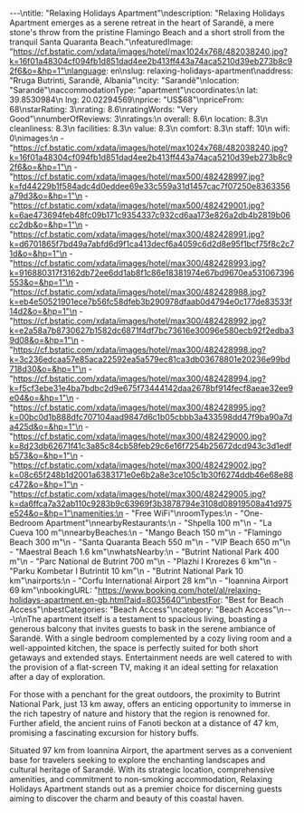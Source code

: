 ---\ntitle: "Relaxing Holidays Apartment"\ndescription: "Relaxing Holidays Apartment emerges as a serene retreat in the heart of Sarandë, a mere stone's throw from the pristine Flamingo Beach and a short stroll from the tranquil Santa Quaranta Beach."\nfeaturedImage: "https://cf.bstatic.com/xdata/images/hotel/max1024x768/482038240.jpg?k=16f01a48304cf094fb1d851dad4ee2b413ff443a74aca5210d39eb273b8c92f6&o=&hp=1"\nlanguage: en\nslug: relaxing-holidays-apartment\naddress: "Rruga Butrinti, Sarandë, Albania"\ncity: "Sarandë"\nlocation: "Sarandë"\naccommodationType: "apartment"\ncoordinates:\n  lat: 39.8530984\n  lng: 20.02294569\nprice: "US$68"\npriceFrom: 68\nstarRating: 3\nrating: 8.6\nratingWords: "Very Good"\nnumberOfReviews: 3\nratings:\n  overall: 8.6\n  location: 8.3\n  cleanliness: 8.3\n  facilities: 8.3\n  value: 8.3\n  comfort: 8.3\n  staff: 10\n  wifi: 0\nimages:\n  - "https://cf.bstatic.com/xdata/images/hotel/max1024x768/482038240.jpg?k=16f01a48304cf094fb1d851dad4ee2b413ff443a74aca5210d39eb273b8c92f6&o=&hp=1"\n  - "https://cf.bstatic.com/xdata/images/hotel/max500/482428997.jpg?k=fd44229b1f584adc4d0eddee69e33c559a31d1457cac7f07250e8363356a79d3&o=&hp=1"\n  - "https://cf.bstatic.com/xdata/images/hotel/max500/482429001.jpg?k=6ae473694feb48fc09b171c9354337c932cd6aa173e826a2db4b2819b06cc2db&o=&hp=1"\n  - "https://cf.bstatic.com/xdata/images/hotel/max300/482428991.jpg?k=d6701865f7bd49a7abfd6d9f1ca413decf6a4059c6d2d8e95f1bcf75f8c2c71d&o=&hp=1"\n  - "https://cf.bstatic.com/xdata/images/hotel/max300/482428993.jpg?k=916880317f3162db72ee6dd1ab8f1c86e18381974e67bd9670ea531067396553&o=&hp=1"\n  - "https://cf.bstatic.com/xdata/images/hotel/max300/482428988.jpg?k=eb4e50521901ece7b56fc58dfeb3b290978dfaab0d4794e0c177de83533f14d2&o=&hp=1"\n  - "https://cf.bstatic.com/xdata/images/hotel/max300/482428992.jpg?k=e2a58a7b8730627b1582dc6871f4df7bc73616e30096e580ecb92f2edba39d08&o=&hp=1"\n  - "https://cf.bstatic.com/xdata/images/hotel/max300/482428998.jpg?k=3c236edcaa57e85aca22592ea5a579ec81ca3db03678801e20236e99bd718d30&o=&hp=1"\n  - "https://cf.bstatic.com/xdata/images/hotel/max300/482428994.jpg?k=f5cf3ebe31e4ba7bdbc2d9e675f73444142daa2678bf914fecf8aeae32ee9e04&o=&hp=1"\n  - "https://cf.bstatic.com/xdata/images/hotel/max300/482428995.jpg?k=00bc0d1b888dfc707104aad9847d6c1b05cbbb3a433598dd47f9ba90a7da425d&o=&hp=1"\n  - "https://cf.bstatic.com/xdata/images/hotel/max300/482429000.jpg?k=8d23db62671f41c3a85c84cb58feb29c6e16f7254b25672dcd943c3d1edfb573&o=&hp=1"\n  - "https://cf.bstatic.com/xdata/images/hotel/max300/482429002.jpg?k=08c65f248b1d2001a6383171e0e6b2a8e3ce105c1b30f6274ddb46e68e88c472&o=&hp=1"\n  - "https://cf.bstatic.com/xdata/images/hotel/max300/482429005.jpg?k=da6ffca7a32ab110c9283b9c63969f3b3878794e3108d08919508a41d975e524&o=&hp=1"\namenities:\n  - "Free WiFi"\nroomTypes:\n  - "One-Bedroom Apartment"\nnearbyRestaurants:\n  - "Shpella 100 m"\n  - "La Cueva 100 m"\nnearbyBeaches:\n  - "Mango Beach 150 m"\n  - "Flamingo Beach 300 m"\n  - "Santa Quaranta Beach 550 m"\n  - "VIP Beach 650 m"\n  - "Maestral Beach 1.6 km"\nwhatsNearby:\n  - "Butrint National Park 400 m"\n  - "Parc National de Butrint 700 m"\n  - "Plazhi I Krorezes 6 km"\n  - "Parku Kombetar I Butrintit 10 km"\n  - "Butrint National Park 10 km"\nairports:\n  - "Corfu International Airport 28 km"\n  - "Ioannina Airport 69 km"\nbookingURL: "https://www.booking.com/hotel/al/relaxing-holidays-apartment.en-gb.html?aid=8035640"\nbestFor: "Best for Beach Access"\nbestCategories: "Beach Access"\ncategory: "Beach Access"\n---\n\nThe apartment itself is a testament to spacious living, boasting a generous balcony that invites guests to bask in the serene ambiance of Sarandë. With a single bedroom complemented by a cozy living room and a well-appointed kitchen, the space is perfectly suited for both short getaways and extended stays. Entertainment needs are well catered to with the provision of a flat-screen TV, making it an ideal setting for relaxation after a day of exploration.

For those with a penchant for the great outdoors, the proximity to Butrint National Park, just 13 km away, offers an enticing opportunity to immerse in the rich tapestry of nature and history that the region is renowned for. Further afield, the ancient ruins of Fanoti beckon at a distance of 47 km, promising a fascinating excursion for history buffs.

Situated 97 km from Ioannina Airport, the apartment serves as a convenient base for travelers seeking to explore the enchanting landscapes and cultural heritage of Sarandë. With its strategic location, comprehensive amenities, and commitment to non-smoking accommodation, Relaxing Holidays Apartment stands out as a premier choice for discerning guests aiming to discover the charm and beauty of this coastal haven.